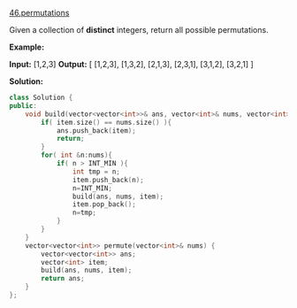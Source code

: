 [46.permutations](https://leetcode.com/problems/permutations/)  

Given a collection of **distinct** integers, return all possible permutations.

**Example:**

**Input:** \[1,2,3\]
**Output:**
\[
  \[1,2,3\],
  \[1,3,2\],
  \[2,1,3\],
  \[2,3,1\],
  \[3,1,2\],
  \[3,2,1\]
\]  



**Solution:**  

```cpp
class Solution {
public:
    void build(vector<vector<int>>& ans, vector<int>& nums, vector<int>& item){
        if( item.size() == nums.size() ){
            ans.push_back(item);
            return;
        }
        for( int &n:nums){
            if( n > INT_MIN ){
                int tmp = n;
                item.push_back(n);
                n=INT_MIN;
                build(ans, nums, item);
                item.pop_back();
                n=tmp;
            }
        }
    }
    vector<vector<int>> permute(vector<int>& nums) {
        vector<vector<int>> ans;
        vector<int> item;
        build(ans, nums, item);
        return ans;
    }
};
```
      
